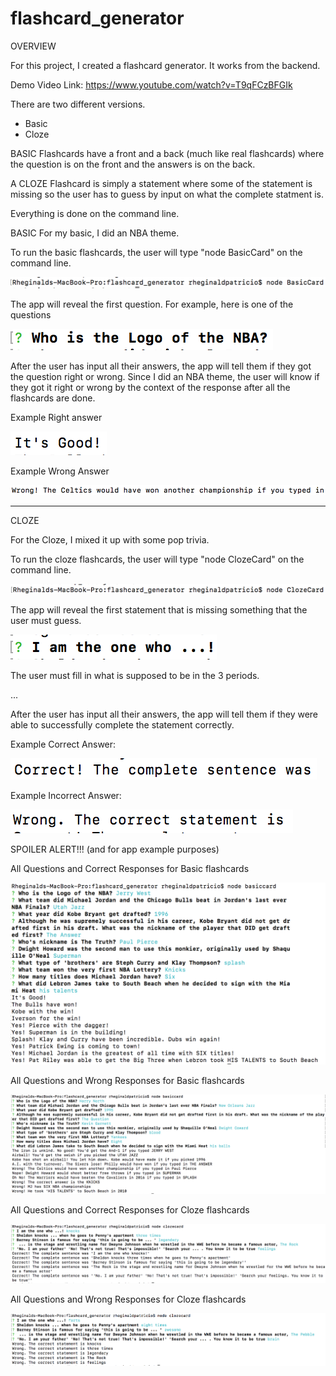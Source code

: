 # flashcard_generator

OVERVIEW

For this project, I created a flashcard generator. It works from the backend. 

Demo Video Link: https://www.youtube.com/watch?v=T9qFCzBFGIk

There are two different versions.

- Basic
- Cloze

BASIC Flashcards have a front and a back (much like real flashcards) where the question is on the front and the answers is on the back. 

A CLOZE Flashcard is simply a statement where some of the statement is missing so the user has to guess by input on what the complete statment is.

Everything is done on the command line.

BASIC
For my basic, I did an NBA theme.

To run the basic flashcards, the user will type "node BasicCard" on the command line.

![](/images_for_readme/01_Command_to_begin_Basic_cards.png)

The app will reveal the first question. For example, here is one of the questions

![](/images_for_readme/02_question_for_basic.png)

After the user has input all their answers, the app will tell them if they got the question right or wrong. Since I did an NBA theme, the user will know if they got it right or wrong by the context of the response after all the flashcards are done.

Example Right answer

![](/images_for_readme/03_right_answer_basic.png)

Example Wrong Answer

![](/images_for_readme/04_wrong_answer_basic.png)



_________________________________________________________________
CLOZE

For the Cloze, I mixed it up with some pop trivia.

To run the cloze flashcards, the user will type "node ClozeCard" on the command line.

![](/images_for_readme/05_Command_to_begin_Cloze_cards.png)

The app will reveal the first statement that is missing something that the user must guess.

![](/images_for_readme/06_cloze_statement.png)

The user must fill in what is supposed to be in the 3 periods.

...

After the user has input all their answers, the app will tell them if they were able to successfully complete the statement correctly.

Example Correct Answer:

![](/images_for_readme/08_Correct_for_Cloze.png)

Example Incorrect Answer:

![](/images_for_readme/09_Wrong_for_Cloze.png)










SPOILER ALERT!!! (and for app example purposes)


All Questions and Correct Responses for Basic flashcards

![](/images_for_readme/10_basic_all_correct.png)


All Questions and Wrong Responses for Basic flashcards

![](/images_for_readme/11_basic_all_wrong.png)



All Questions and Correct Responses for Cloze flashcards

![](/images_for_readme/12_cloze_all_correct.png)


All Questions and Wrong Responses for Cloze flashcards

![](/images_for_readme/13_cloze_all_wrong.png)

